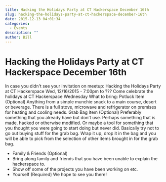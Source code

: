 ```yaml
---
title: Hacking the Holidays Party at CT Hackerspace December 16th
slug: hacking-the-holidays-party-at-ct-hackerspace-december-16th
date: 2015-12-13 04:01:34
categories:
  - Events
description: ""
author: Bill
---
```


# Hacking the Holidays Party at CT Hackerspace December 16th

In case you didn't see your invitation on meetup: Hacking the Holidays Party at CT Hackerspace Wed, 12/16/2015 - 7:00pm to ??? Come celebrate the holidays at CT Hackerspace Wednesday What to bring: Potluck Item (Optional) Anything from a simple munchie snack to a main course, desert or beverage. There is a full stove, microwave and refrigerator on premises for heating and cooling needs. Grab Bag Item (Optional) Preferably something that you already have but don't use. Perhaps something that is made, hacked or otherwise modified. Or maybe a tool for something that you thought you were going to start doing but never did. Basically try not to go out buying stuff for the grab bag. Wrap it up, drop it in the bag and you will be able to pick from the selection of other items brought in for the grab bag.

- Family & Friends (Optional)
- Bring along family and friends that you have been unable to explain the hackerspace to.
- Show off some of the projects you have been working on etc.
- Yourself (Required) We hope to see you there!
